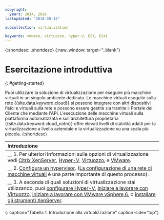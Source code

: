 ```yaml
---
copyright:
  years: 2014, 2018
lastupdated: "2018-08-15"

subcollection: virtualization

keywords: vmware, virtuozzo, hyper-V, ESX, ESXi
---
```


{:shortdesc: .shortdesc}
{:new_window: target="_blank"}

# Esercitazione introduttiva
{: #getting-started}

Puoi utilizzare la soluzione di virtualizzazione per eseguire più macchine virtuali in un singolo ambiente dedicato. Le macchine virtuali eseguite sulla rete {{site.data.keyword.cloud}} si possono integrare con altri dispositivi fisici e virtuali sulla rete e possono essere gestite sia tramite il Portale del Cliente che mediante l'API. L'esecuzione delle macchine virtuali sulla piattaforma automatizzata e sull'architettura proprietaria {{site.data.keyword.cloud_notm}} offre elevati livelli di stabilità adatti per la virtualizzazione a livello aziendale e la virtualizzazione su una scala più piccola.
{:shortdesc}

| Introduzione       |
|:------------------|
| __ 1. Per ulteriori informazioni sulle opzioni di virtualizzazione vedi [Citrix XenServer](/docs/infrastructure/virtualization?topic=Virtualization-what-is-citrix-xenserver-), [Hyper-V](/docs/infrastructure/virtualization?topic=Virtualization-what-is-hyper-v-), [Virtuozzo](/docs/infrastructure/virtualization?topic=Virtualization-what-is-virtuozzo-), e [VMware](/docs/infrastructure/vmware?topic=VMware-getting-started). |
| __ 2. [Configura un hypervisor](/docs/infrastructure/virtualization?topic=Virtualization-setting-up-a-hypervisor). ([La configurazione di una rete di macchine virtuali](/docs/infrastructure/virtualization?topic=Virtualization-setting-up-a-virtual-machine-network) è una parte importante di questo processo). |
| __ 3. A seconda di quali soluzioni di virtualizzazione stai utilizzando, puoi [configurare Hyper-V](/docs/infrastructure/virtualization?topic=Virtualization-setting-up-hyper-v), [iniziare a lavorare con Virtuozzo](/docs/infrastructure/virtualization?topic=Virtualization-getting-started-with-virtuozzo), [iniziare a lavorare con VMware vSphere 6](/docs/infrastructure/vmware?topic=VMware-vmware-getting-started#vmware-getting-started), o [installare gli strumenti XenServer](/docs/infrastructure/virtualization?topic=Virtualization-installing-xenserver-tools-when-using-linux). |
{: caption="Tabella 1. Introduzione alla virtualizzazione" caption-side="top"}
